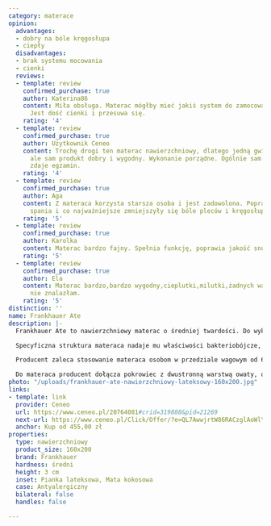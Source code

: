 ```yaml
---
category: materace
opinion:
  advantages:
  - dobry na bóle kręgosłupa
  - ciepły
  disadvantages:
  - brak systemu mocowania
  - cienki
  reviews:
  - template: review
    confirmed_purchase: true
    author: Katerina86
    content: Miła obsługa. Materac mógłby mieć jakiś system do zamocowania na łóżku/kanapie.
      Jest dość cienki i przesuwa się.
    rating: '4'
  - template: review
    confirmed_purchase: true
    author: Użytkownik Ceneo
    content: Trochę drogi ten materac nawierzchniowy, dlatego jedną gwiazdkę odejmuję,
      ale sam produkt dobry i wygodny. Wykonanie porządne. Ogólnie sam materac świetnie
      zdaje egzamin.
    rating: '4'
  - template: review
    confirmed_purchase: true
    author: Aga
    content: Z materaca korzysta starsza osoba i jest zadowolona. Poprawił się komfort
      spania i co najważniejsze zmniejszyły się bóle pleców i kręgosłupa.
    rating: '5'
  - template: review
    confirmed_purchase: true
    author: Karolka
    content: Materac bardzo fajny. Spełnia funkcję, poprawia jakość snu.
    rating: '5'
  - template: review
    confirmed_purchase: true
    author: Ela
    content: Materac bardzo,bardzo wygodny,cieplutki,milutki,żadnych wad do tej pory
      nie znalazłam.
    rating: '5'
distinction: ''
name: Frankhauer Ate
description: |-
  Frankhauer Ate to nawierzchniowy materac o średniej twardości. Do wykonania tego modelu producent wykorzystał charakteryzującą się wysoką wytrzymałością matę kokosową o grubości 1 cm oraz dwukrotnie grubszą warstwę pianki lateksowej. Połączenie ze sobą tych dwóch tworzyw w jednym materacu zapewnia użytkownikowi odpowiednią miękkość podczas snu oraz wygodny i komfortowy wypoczynek.

  Specyficzna struktura materaca nadaje mu właściwości bakteriobójcze, dzięki czemu jest to produkt idealny dla alergików, czy osób ze skórą wrażliwą. Model ten cechuje się także bardzo dobrą cyrkulacją powietrza, dzięki czemu świetnie radzi sobie z odprowadzaniem wilgoci, zapobiegając gromadzeniu się bakterii wewnątrz materaca. Ma to ogromne znaczenie latem, kiedy ciało nagrzewa się szybciej i poci.

  Producent zaleca stosowanie materaca osobom w przedziale wagowym od 60 do 80 kg. Jako że model Ate należy do grupy materacy lateksowych, wykorzystane tworzywo sprawia, że produkt jest wytrzymały i nie odkształca przy podanej wadze. Mata kokosowa odpowiada natomiast za właściwą twardość materaca, przedłużając tym samym jego trwałość. Stosowanie się do zaleceń producenta wpływa na jakość wypoczynku użytkownika, a wymienione właściwości zapewniają zdrowy i higieniczny sen.

  Do materaca producent dołącza pokrowiec z dwustronną warstwą owaty, odpowiadającą za jego puszystość, miękkość oraz utrzymanie ciepła podczas wypoczynku. Pokrowiec posiada wbudowany zamek, który ułatwia jego szybkie i bezproblemowe zdejmowanie. Dzięki temu można odświeżyć go lub wyprać.
photo: "/uploads/frankhauer-ate-nawierzchniowy-lateksowy-160x200.jpg"
links:
- template: link
  provider: Ceneo
  url: https://www.ceneo.pl/20764081#crid=319888&pid=21269
  next-url: https://www.ceneo.pl/Click/Offer/?e=QL7AwwjrtW86RACzglAoWlYgWMLxkdddhAx-EQ0prjVXcbDKDxzqPwKW4Y1WUf05bda_Str3gyYLLoZhXHBwVfC7VixfhjbIW4MpGoNkwLwGqnNE1RGZ5X72ALEbEZT5D5RBb5U0PjKW95EjsYh1TI2XWAuOsdXq7UzLGrjqwftYvs7fsgQzEY3i9HEWkriCmWI9yt3KklDLHumjUXYQC_D33BRxIe1jj0YmdcDJSii0hB2pyG0gcqVQTMJZBQ3dpVBMwlkFDd25dOa-LJtP5oi9D3l6sBAFpVBMwlkFDd1lQuT1lZpu3yW44f1YLj8_qq-z4iSzXP9bylmbB2IVVvD7CgiwMflV7HkGVD1K6ReAOB97qiAY_nJO5JjGeuVexf-GtpZvge40MNMOR7aIKocelJ_4eU9rP8fhmNswdm0=&a=2&rc=notset
  anchor: Kup od 455,00 zł
properties:
  type: nawierzchniowy
  product_size: 160x200
  brand: Frankhauer
  hardness: średni
  height: 3 cm
  inset: Pianka lateksowa, Mata kokosowa
  case: Antyalergiczny
  bilateral: false
  handles: false

---
```

